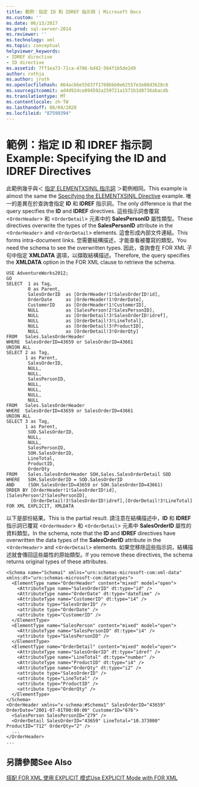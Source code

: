 ```yaml
---
title: 範例：指定 ID 和 IDREF 指示詞 | Microsoft Docs
ms.custom: ''
ms.date: 06/13/2017
ms.prod: sql-server-2014
ms.reviewer: ''
ms.technology: xml
ms.topic: conceptual
helpviewer_keywords:
- IDREF directive
- ID directive
ms.assetid: 7ff1ea73-71ca-4786-bd42-564f1b5de2d9
author: rothja
ms.author: jroth
ms.openlocfilehash: 864acbbe55037f1760bbb0e62557e3e80d3628c6
ms.sourcegitcommit: ad4d92dce894592a259721a1571b1d8736abacdb
ms.translationtype: MT
ms.contentlocale: zh-TW
ms.lasthandoff: 08/04/2020
ms.locfileid: "87599394"
---
```

# <a name="example-specifying-the-id-and-idref-directives"></a><span data-ttu-id="f7340-102">範例：指定 ID 和 IDREF 指示詞</span><span class="sxs-lookup"><span data-stu-id="f7340-102">Example: Specifying the ID and IDREF Directives</span></span>
  <span data-ttu-id="f7340-103">此範例幾乎與＜ [指定 ELEMENTXSINIL 指示詞](example-specifying-the-elementxsinil-directive.md) ＞範例相同。</span><span class="sxs-lookup"><span data-stu-id="f7340-103">This example is almost the same the [Specifying the ELEMENTXSINIL Directive](example-specifying-the-elementxsinil-directive.md) example.</span></span> <span data-ttu-id="f7340-104">唯一的差異在於查詢會指定 **ID** 和 **IDREF** 指示詞。</span><span class="sxs-lookup"><span data-stu-id="f7340-104">The only difference is that the query specifies the **ID** and **IDREF** directives.</span></span> <span data-ttu-id="f7340-105">這些指示詞會覆寫 <`OrderHeader`> 和 <`OrderDetail`> 元素中的 **SalesPersonID** 屬性類型。</span><span class="sxs-lookup"><span data-stu-id="f7340-105">These directives overwrite the types of the **SalesPersonID** attribute in the <`OrderHeader`> and <`OrderDetail`> elements.</span></span> <span data-ttu-id="f7340-106">這會形成內部文件連結。</span><span class="sxs-lookup"><span data-stu-id="f7340-106">This forms intra-document links.</span></span> <span data-ttu-id="f7340-107">您需要結構描述，才能查看被覆寫的類型。</span><span class="sxs-lookup"><span data-stu-id="f7340-107">You need the schema to see the overwritten types.</span></span> <span data-ttu-id="f7340-108">因此，查詢會在 FOR XML 子句中指定 **XMLDATA** 選項，以擷取結構描述。</span><span class="sxs-lookup"><span data-stu-id="f7340-108">Therefore, the query specifies the **XMLDATA** option in the FOR XML clause to retrieve the schema.</span></span>  
  
```  
USE AdventureWorks2012;  
GO  
SELECT  1 as Tag,  
        0 as Parent,  
        SalesOrderID  as [OrderHeader!1!SalesOrderID!id],  
        OrderDate     as [OrderHeader!1!OrderDate],  
        CustomerID    as [OrderHeader!1!CustomerID],  
        NULL          as [SalesPerson!2!SalesPersonID],  
        NULL          as [OrderDetail!3!SalesOrderID!idref],  
        NULL          as [OrderDetail!3!LineTotal],  
        NULL          as [OrderDetail!3!ProductID],  
        NULL          as [OrderDetail!3!OrderQty]  
FROM   Sales.SalesOrderHeader  
WHERE  SalesOrderID=43659 or SalesOrderID=43661  
UNION ALL   
SELECT 2 as Tag,  
       1 as Parent,  
        SalesOrderID,   
        NULL,  
        NULL,  
        SalesPersonID,    
        NULL,           
        NULL,           
        NULL,  
        NULL           
FROM   Sales.SalesOrderHeader  
WHERE  SalesOrderID=43659 or SalesOrderID=43661  
UNION ALL  
SELECT 3 as Tag,  
       1 as Parent,  
        SOD.SalesOrderID,  
        NULL,  
        NULL,  
        SalesPersonID,  
        SOH.SalesOrderID,  
        LineTotal,  
        ProductID,  
        OrderQty     
FROM    Sales.SalesOrderHeader SOH,Sales.SalesOrderDetail SOD  
WHERE   SOH.SalesOrderID = SOD.SalesOrderID  
AND     (SOH.SalesOrderID=43659 or SOH.SalesOrderID=43661)  
ORDER BY [OrderHeader!1!SalesOrderID!id], [SalesPerson!2!SalesPersonID],  
         [OrderDetail!3!SalesOrderID!idref],[OrderDetail!3!LineTotal]  
FOR XML EXPLICIT, XMLDATA  
```  
  
 <span data-ttu-id="f7340-109">以下是部份結果。</span><span class="sxs-lookup"><span data-stu-id="f7340-109">This is the partial result.</span></span> <span data-ttu-id="f7340-110">請注意在結構描述中，**ID** 和 **IDREF** 指示詞已覆寫 <`OrderHeader`> 和 <`OrderDetail`> 元素中 **SalesOrderID** 屬性的資料類型。</span><span class="sxs-lookup"><span data-stu-id="f7340-110">In the schema, note that the **ID** and **IDREF** directives have overwritten the data types of the **SalesOrderID** attribute in the <`OrderHeader`> and <`OrderDetail`> elements.</span></span> <span data-ttu-id="f7340-111">如果您移除這些指示詞，結構描述就會傳回這些屬性的原始類型。</span><span class="sxs-lookup"><span data-stu-id="f7340-111">If you remove these directives, the schema returns original types of these attributes.</span></span>  
  
```  
<Schema name="Schema1" xmlns="urn:schemas-microsoft-com:xml-data" xmlns:dt="urn:schemas-microsoft-com:datatypes">  
  <ElementType name="OrderHeader" content="mixed" model="open">  
    <AttributeType name="SalesOrderID" dt:type="id" />  
    <AttributeType name="OrderDate" dt:type="dateTime" />  
    <AttributeType name="CustomerID" dt:type="i4" />  
    <attribute type="SalesOrderID" />  
    <attribute type="OrderDate" />  
    <attribute type="CustomerID" />  
  </ElementType>  
  <ElementType name="SalesPerson" content="mixed" model="open">  
    <AttributeType name="SalesPersonID" dt:type="i4" />  
    <attribute type="SalesPersonID" />  
  </ElementType>  
  <ElementType name="OrderDetail" content="mixed" model="open">  
    <AttributeType name="SalesOrderID" dt:type="idref" />  
    <AttributeType name="LineTotal" dt:type="number" />  
    <AttributeType name="ProductID" dt:type="i4" />  
    <AttributeType name="OrderQty" dt:type="i2" />  
    <attribute type="SalesOrderID" />  
    <attribute type="LineTotal" />  
    <attribute type="ProductID" />  
    <attribute type="OrderQty" />  
  </ElementType>  
</Schema>  
<OrderHeader xmlns="x-schema:#Schema1" SalesOrderID="43659" OrderDate="2001-07-01T00:00:00" CustomerID="676">  
  <SalesPerson SalesPersonID="279" />  
  <OrderDetail SalesOrderID="43659" LineTotal="10.373000" ProductID="712" OrderQty="2" />  
  ...  
</OrderHeader>  
...  
```  
  
## <a name="see-also"></a><span data-ttu-id="f7340-112">另請參閱</span><span class="sxs-lookup"><span data-stu-id="f7340-112">See Also</span></span>  
 [<span data-ttu-id="f7340-113">搭配 FOR XML 使用 EXPLICIT 模式</span><span class="sxs-lookup"><span data-stu-id="f7340-113">Use EXPLICIT Mode with FOR XML</span></span>](use-explicit-mode-with-for-xml.md)  
  
  
